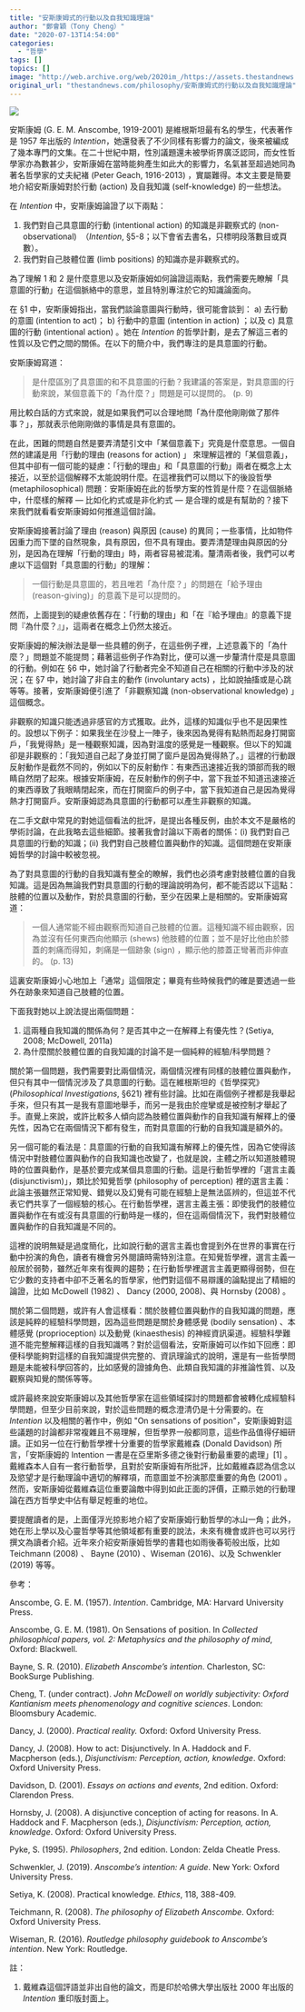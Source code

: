 ```yaml
---
title: "安斯康姆式的行動以及自我知識理論"
author: "鄭會穎（Tony Cheng）"
date: "2020-07-13T14:54:00"
categories:
  - "哲學"
tags: []
topics: []
image: "http://web.archive.org/web/2020im_/https://assets.thestandnews.com/media/photos/chan-05_7e7tr.png"
original_url: "thestandnews.com/philosophy/安斯康姆式的行動以及自我知識理論"
---
```

![](http://web.archive.org/web/2020im_/https://assets.thestandnews.com/media/photos/chan-05_7e7tr.png)

安斯康姆 (G. E. M. Anscombe, 1919-2001) 是維根斯坦最有名的學生，代表著作是 1957 年出版的 _Intention_，她還發表了不少同樣有影響力的論文，後來被編成了幾本專門的文集。在二十世紀中期，性別議題還未被學術界廣泛認同，而女性哲學家亦為數甚少，安斯康姆在當時能夠產生如此大的影響力，名氣甚至超過她同為著名哲學家的丈夫紀褚 (Peter Geach, 1916-2013) ，實屬難得。本文主要是簡要地介紹安斯康姆對於行動 (action) 及自我知識 (self-knowledge) 的一些想法。

在 _Intention_ 中，安斯康姆論證了以下兩點：

1.  我們對自己具意圖的行動 (intentional action) 的知識是非觀察式的 (non-observational)  （_Intention_, §5-8；以下會省去書名，只標明段落數目或頁數）。
2.  我們對自己肢體位置 (limb positions) 的知識亦是非觀察式的。

為了理解 1 和 2 是什麼意思以及安斯康姆如何論證這兩點，我們需要先瞭解「具意圖的行動」在這個脈絡中的意思，並且特別專注於它的知識論面向。

在 §1 中，安斯康姆指出，當我們談論意圖與行動時，很可能會談到： a) 去行動的意圖 (intention to act)； b) 行動中的意圖 (intention in action) ；以及 c) 具意圖的行動 (intentional action) 。她在 _Intention_ 的哲學計劃，是去了解這三者的性質以及它們之間的關係。在以下的簡介中，我們專注的是具意圖的行動。

安斯康姆寫道：

> 是什麼區別了具意圖的和不具意圖的行動？我建議的答案是，對具意圖的行動來說，某個意義下的「為什麼？」問題是可以提問的。 (p. 9)

用比較白話的方式來說，就是如果我們可以合理地問「為什麼他剛剛做了那件事？」，那就表示他剛剛做的事情是具有意圖的。

在此，困難的問題自然是要弄清楚引文中「某個意義下」究竟是什麼意思。一個自然的建議是用「行動的理由 (reasons for action) 」 來理解這裡的「某個意義」，但其中卻有一個可能的疑慮：「行動的理由」和「具意圖的行動」兩者在概念上太接近，以至於這個解釋不太能說明什麼。在這裡我們可以問以下的後設哲學 (metaphilosophical) 問題：安斯康姆在此的哲學方案的性質是什麼？在這個脈絡中，什麼樣的解釋 — 比如化約式或是非化約式 — 是合理的或是有幫助的？接下來我們就看看安斯康姆如何推進這個討論。

安斯康姆接著討論了理由 (reason) 與原因 (cause) 的異同；一些事情，比如物件因重力而下墜的自然現象，具有原因，但不具有理由。要弄清楚理由與原因的分別，是因為在理解「行動的理由」時，兩者容易被混淆。釐清兩者後，我們可以考慮以下這個對「具意圖的行動」的理解：

> 一個行動是具意圖的，若且唯若「為什麼？」的問題在「給予理由 (reason-giving)」的意義下是可以提問的。

然而，上面提到的疑慮依舊存在：「行動的理由」和「在『給予理由』的意義下提問『為什麼？』」，這兩者在概念上仍然太接近。

安斯康姆的解決辦法是舉一些具體的例子，在這些例子裡，上述意義下的「為什麼？」問題並不能提問；藉著這些例子作為對比，便可以進一步釐清什麼是具意圖的行動。例如在 §6 中，她討論了行動者完全不知道自己在相關的行動中涉及的狀況；在 §7 中，她討論了非自主的動作 (involuntary acts) ，比如說抽搐或是心跳等等。接著，安斯康姆便引進了「非觀察知識 (non-observational knowledge) 」這個概念。

非觀察的知識只能透過非感官的方式獲取。此外，這樣的知識似乎也不是因果性的。設想以下例子：如果我坐在沙發上一陣子，後來因為覺得有點熱而起身打開窗戶，「我覺得熱」是一種觀察知識，因為對溫度的感覺是一種觀察。但以下的知識卻是非觀察的：「我知道自己起了身並打開了窗戶是因為覺得熱了。」這裡的行動跟反射動作是截然不同的，例如以下的反射動作：有東西迅速接近我的頭部而我的眼睛自然閉了起來。根據安斯康姆，在反射動作的例子中，當下我並不知道迅速接近的東西導致了我眼睛閉起來，而在打開窗戶的例子中，當下我知道自己是因為覺得熱才打開窗戶。安斯康姆認為具意圖的行動都可以產生非觀察的知識。

在二手文獻中常見的對她這個看法的批評，是提出各種反例，由於本文不是嚴格的學術討論，在此我略去這些細節。接著我會討論以下兩者的關係：(i) 我們對自己具意圖的行動的知識；(ii) 我們對自己肢體位置與動作的知識。這個問題在安斯康姆哲學的討論中較被忽視。

為了對具意圖的行動的自我知識有整全的瞭解，我們也必須考慮對肢體位置的自我知識。這是因為無論我們對具意圖的行動的理論說明為何，都不能否認以下這點：肢體的位置以及動作，對於具意圖的行動，至少在因果上是相關的。安斯康姆寫道：

> 一個人通常能不經由觀察而知道自己肢體的位置。這種知識不經由觀察，因為並沒有任何東西向他顯示 (shews) 他肢體的位置；並不是好比他由於膝蓋的刺痛而得知，刺痛是一個跡象 (sign) ，顯示他的膝蓋正彎著而非伸直的。 (p. 13)

這裏安斯康姆小心地加上「通常」這個限定；畢竟有些時候我們的確是要透過一些外在跡象來知道自己肢體的位置。

下面我對她以上說法提出兩個問題：

1.  這兩種自我知識的關係為何？是否其中之一在解釋上有優先性？(Setiya, 2008; McDowell, 2011a)
2.  為什麼關於肢體位置的自我知識的討論不是一個純粹的經驗/科學問題？

關於第一個問題，我們需要對比兩個情況，兩個情況裡有同樣的肢體位置與動作，但只有其中一個情況涉及了具意圖的行動。這在維根斯坦的《哲學探究》 (_Philosophical Investigations_, §621) 裡有些討論。比如在兩個例子裡都是我舉起手來，但只有其一是我有意圖地舉手，而另一是我由於痙攣或是被控制才舉起了手。直覺上來說，或許比較多人傾向認為肢體位置與動作的自我知識有解釋上的優先性，因為它在兩個情況下都有發生，而對具意圖的行動的自我知識是額外的。

另一個可能的看法是：具意圖的行動的自我知識有解釋上的優先性，因為它使得該情況中對肢體位置與動作的自我知識也改變了，也就是說，主體之所以知道肢體現時的位置與動作，是基於要完成某個具意圖的行動。這是行動哲學裡的「選言主義 (disjunctivism)」，類比於知覺哲學 (philosophy of perception) 裡的選言主義：此論主張雖然正常知覺、錯覺以及幻覺有可能在經驗上是無法區辨的，但這並不代表它們共享了一個經驗的核心。在行動哲學裡，選言主義主張：即使我們的肢體位置與動作在有或沒有具意圖的行動時是一樣的，但在這兩個情況下，我們對肢體位置與動作的自我知識是不同的。

這裡的說明無疑是過度簡化，比如說行動的選言主義也會提到外在世界的事實在行動中扮演的角色，讀者有機會另外閱讀時需特別注意。在知覺哲學裡，選言主義一般居於弱勢，雖然近年來有復興的趨勢；在行動哲學裡選言主義更顯得弱勢，但在它少數的支持者中卻不乏著名的哲學家，他們對這個不易辯護的論點提出了精細的論證，比如 McDowell (1982) 、 Dancy (2000, 2008)、與 Hornsby (2008) 。

關於第二個問題，或許有人會這樣看：關於肢體位置與動作的自我知識的問題，應該是純粹的經驗科學問題，因為這些問題是關於身體感覺 (bodily sensation) 、本體感覺 (proprioception) 以及動覺 (kinaesthesis) 的神經資訊渠道。經驗科學難道不能完整解釋這樣的自我知識嗎？對於這個看法，安斯康姆可以作如下回應：即便科學能夠對這樣的自我知識提供完整的、資訊理論式的說明，還是有一些哲學問題是未能被科學回答的，比如感覺的證據角色、此類自我知識的非推論性質、以及觀察與知覺的關係等等。

或許最終來說安斯康姆以及其他哲學家在這些領域探討的問題都會被轉化成經驗科學問題，但至少目前來說，對於這些問題的概念澄清仍是十分需要的。在 _Intention_ 以及相關的著作中，例如 "On sensations of position"，安斯康姆對這些議題的討論都非常複雜且不易理解，但哲學界一般都同意，這些作品值得仔細研讀。正如另一位在行動哲學裡十分重要的哲學家戴維森 (Donald Davidson) 所言，「安斯康姆的 Intention 一書是在亞里斯多德之後對行動最重要的處理」\[1\] 。戴維森本人自有一套行動哲學，且對於安斯康姆有所批評，比如戴維森認為信念以及慾望才是行動理論中適切的解釋項，而意圖並不扮演那麼重要的角色 (2001) 。然而，安斯康姆從戴維森這位重要論敵中得到如此正面的評價，正顯示她的行動理論在西方哲學史中佔有舉足輕重的地位。

要提醒讀者的是，上面僅浮光掠影地介紹了安斯康姆行動哲學的冰山一角；此外，她在形上學以及心靈哲學等其他領域都有重要的說法，未來有機會或許也可以另行撰文為讀者介紹。近年來介紹安斯康姆哲學的書籍也如雨後春筍般出版，比如 Teichmann (2008) 、 Bayne (2010) 、Wiseman (2016)、以及 Schwenkler (2019) 等等。

參考：

Anscombe, G. E. M. (1957). _Intention_. Cambridge, MA: Harvard University Press.

Anscombe, G. E. M. (1981). On Sensations of position. In _Collected philosophical papers, vol. 2: Metaphysics and the philosophy of mind_, Oxford: Blackwell.

Bayne, S. R. (2010). _Elizabeth Anscombe’s intention_. Charleston, SC: BookSurge Publishing.

Cheng, T. (under contract). _John McDowell on worldly subjectivity: Oxford Kantianism meets phenomenology and cognitive sciences_. London: Bloomsbury Academic.

Dancy, J. (2000). _Practical reality._ Oxford: Oxford University Press.

Dancy, J. (2008). How to act: Disjunctively. In A. Haddock and F. Macpherson (eds.), _Disjunctivism: Perception, action, knowledge_. Oxford: Oxford University Press.

Davidson, D. (2001). _Essays on actions and events_, 2nd edition. Oxford: Clarendon Press.

Hornsby, J. (2008). A disjunctive conception of acting for reasons. In A. Haddock and F. Macpherson (eds.), _Disjunctivism: Perception, action, knowledge_. Oxford: Oxford University Press.

Pyke, S. (1995). _Philosophers_, 2nd edition. London: Zelda Cheatle Press.

Schwenkler, J. (2019). _Anscombe’s intention: A guide_. New York: Oxford University Press.

Setiya, K. (2008). Practical knowledge. _Ethics_, 118, 388-409.

Teichmann, R. (2008). _The philosophy of Elizabeth Anscombe_. Oxford: Oxford University Press.

Wiseman, R. (2016). _Routledge philosophy guidebook to Anscombe’s intention_. New York: Routledge.

註：

1.  戴維森這個評語並非出自他的論文，而是印於哈佛大學出版社 2000 年出版的 _Intention_ 重印版封面上。